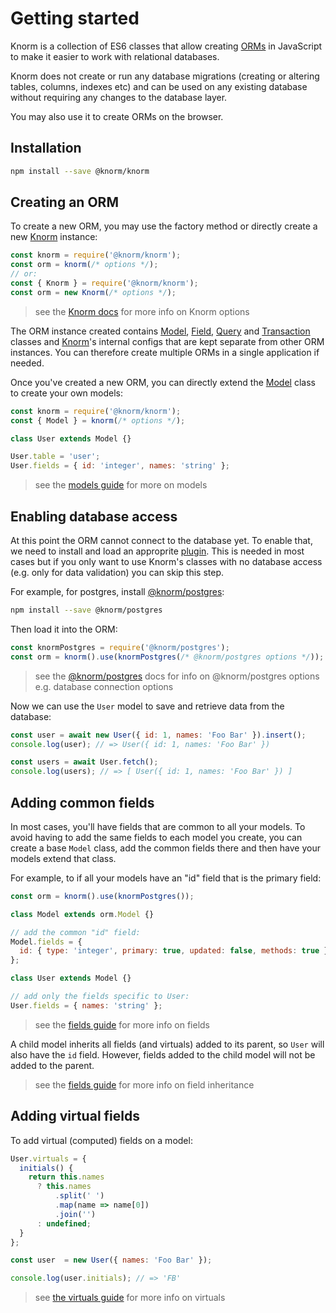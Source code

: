 # Getting started

Knorm is a collection of ES6 classes that allow creating
[ORMs](https://en.wikipedia.org/wiki/Object-relational_mapping) in JavaScript to
make it easier to work with relational databases.

Knorm does not create or run any database migrations (creating or altering
tables, columns, indexes etc) and can be used on any existing database without
requiring any changes to the database layer.

You may also use it to create ORMs on the browser.

## Installation

```bash
npm install --save @knorm/knorm
```

## Creating an ORM

To create a new ORM, you may use the factory method or directly create a new
[Knorm](api/knorm.md#knorm) instance:

```js
const knorm = require('@knorm/knorm');
const orm = knorm(/* options */);
// or:
const { Knorm } = require('@knorm/knorm');
const orm = new Knorm(/* options */);
```

> see the [Knorm docs](api/knorm.md#knorm) for more info on Knorm options

The ORM instance created contains [Model](api/model.md#model), [Field](api/field.md#field), [Query](api/query.md#query) and [Transaction](api/transaction.md#transaction)
classes and [Knorm](api/knorm.md#knorm)'s internal configs that are kept separate
from other ORM instances. You can therefore create multiple ORMs in a single
application if needed.

Once you've created a new ORM, you can directly extend the [Model](api/model.md#model)
class to create your own models:

```js
const knorm = require('@knorm/knorm');
const { Model } = knorm(/* options */);

class User extends Model {}

User.table = 'user';
User.fields = { id: 'integer', names: 'string' };
```

> see the [models guide](guides/fields.md#fields) for more on models

## Enabling database access

At this point the ORM cannot connect to the database yet. To enable that, we need
to install and load an approprite [plugin](guides/plugins.md#available-plugins).
This is needed in most cases but if you only want to use Knorm's classes with no
database access (e.g. only for data validation) you can skip this step.

For example, for postgres, install
[@knorm/postgres](https://www.npmjs.com/package/@knorm/postgres):

```bash
npm install --save @knorm/postgres
```

Then load it into the ORM:

```js
const knormPostgres = require('@knorm/postgres');
const orm = knorm().use(knormPostgres(/* @knorm/postgres options */));
```

> see the [@knorm/postgres](https://www.npmjs.com/package/@knorm/postgres) docs
> for info on @knorm/postgres options e.g. database connection options

Now we can use the `User` model to save and retrieve data from the database:

```js
const user = await new User({ id: 1, names: 'Foo Bar' }).insert();
console.log(user); // => User({ id: 1, names: 'Foo Bar' })

const users = await User.fetch();
console.log(users); // => [ User({ id: 1, names: 'Foo Bar' }) ]
```

## Adding common fields

In most cases, you'll have fields that are common to all your models. To avoid
having to add the same fields to each model you create, you can create a base
`Model` class, add the common fields there and then have your models extend that
class.

For example, to if all your models have an "id" field that is the primary field:

```js
const orm = knorm().use(knormPostgres());

class Model extends orm.Model {}

// add the common "id" field:
Model.fields = {
  id: { type: 'integer', primary: true, updated: false, methods: true }
};

class User extends Model {}

// add only the fields specific to User:
User.fields = { names: 'string' };
```

> see the [fields guide](guides/fields.md#fields) for more info on fields

A child model inherits all fields (and virtuals) added to its parent, so `User`
will also have the `id` field. However, fields added to the child model will not
be added to the parent.

> see the [fields guide](guides/fields.md#field-inheritance) for more info on
> field inheritance

## Adding virtual fields

To add virtual (computed) fields on a model:

```js
User.virtuals = {
  initials() {
    return this.names
      ? this.names
          .split(' ')
          .map(name => name[0])
          .join('')
      : undefined;
  }
};

const user  = new User({ names: 'Foo Bar' });

console.log(user.initials); // => 'FB'
```

> see [the virtuals guide](guides/virtuals.md#virtuals) for more info on virtuals
